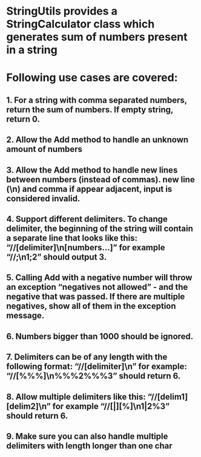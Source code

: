 # StringUtils provides a StringCalculator class which generates sum of numbers present in a string
# Following use cases are covered:

## 1. For a string with comma separated numbers, return the sum of numbers. If empty string, return 0.

## 2. Allow the Add method to handle an unknown amount of numbers

## 3. Allow the Add method to handle new lines between numbers (instead of commas). new line (\n) and comma if appear adjacent, input is considered invalid.

## 4. Support different delimiters. To change delimiter, the beginning of the string will contain a separate line that looks like this: “//[delimiter]\n[numbers…]” for example “//;\n1;2” should output 3.

## 5. Calling Add with a negative number will throw an exception “negatives not allowed” - and the negative that was passed. If there are multiple negatives, show all of them in the exception message.

## 6. Numbers bigger than 1000 should be ignored.

## 7. Delimiters can be of any length with the following format: “//[delimiter]\n” for example: “//[%%%]\n%%%2%%%3” should return 6.

## 8. Allow multiple delimiters like this: “//[delim1][delim2]\n” for example “//[|][%]\n1|2%3” should return 6.

## 9. Make sure you can also handle multiple delimiters with length longer than one char
